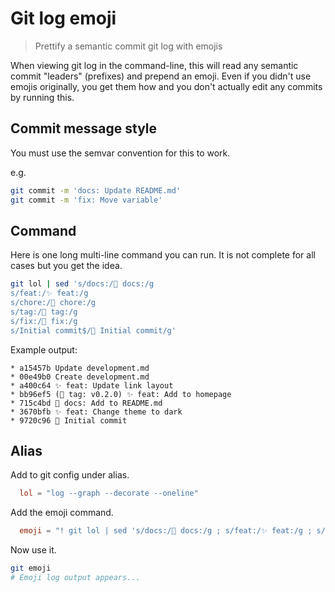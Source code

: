 # Git log emoji
> Prettify a semantic commit git log with emojis

When viewing git log in the command-line, this will read any semantic commit "leaders" (prefixes) and prepend an emoji.
Even if you didn't use emojis originally, you get them how and you don't actually edit any commits by running this. 


## Commit message style

You must use the semvar convention for this to work.

e.g.

```sh
git commit -m 'docs: Update README.md'
git commit -m 'fix: Move variable'
```

## Command

Here is one long multi-line command you can run. It is not complete for all cases but you get the idea.

```sh
git lol | sed 's/docs:/📝 docs:/g
s/feat:/✨ feat:/g
s/chore:/🔧 chore:/g
s/tag:/🔖 tag:/g
s/fix:/🐛 fix:/g
s/Initial commit$/🎉 Initial commit/g'
```

Example output:

```
* a15457b Update development.md
* 00e49b0 Create development.md
* a400c64 ✨ feat: Update link layout
* bb96ef5 (🔖 tag: v0.2.0) ✨ feat: Add to homepage
* 715c4bd 📝 docs: Add to README.md
* 3670bfb ✨ feat: Change theme to dark
* 9720c96 🎉 Initial commit
```


## Alias

Add to git config under alias.

```toml
  lol = "log --graph --decorate --oneline"
```

Add the emoji command.

```toml
  emoji = "! git lol | sed 's/docs:/📝 docs:/g ; s/feat:/✨ feat:/g ; s/chore:/🔧 chore:/g ; s/tag:/🔖 tag:/g ; s/fix:/🐛 fix:/g ; s/Initial commit$/🎉 Initial commit/g'"
```

Now use it.

```sh
git emoji
# Emoji log output appears...
```
